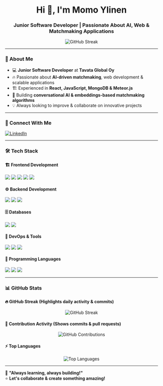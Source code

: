 <h1 align="center">Hi 👋, I'm Momo Ylinen</h1>
<h3 align="center">Junior Software Developer | Passionate About AI, Web & Matchmaking Applications</h3>

<p align="center">
  <img src="https://github-readme-streak-stats.herokuapp.com/?user=momoylinen&theme=radical" alt="GitHub Streak" />
</p>

---

### 🚀 About Me  
- 💻 **Junior Software Developer** at **Tavata Global Oy**  
- 🔥 Passionate about **AI-driven matchmaking**, web development & scalable applications  
- 🏗️ Experienced in **React, JavaScript, MongoDB & Meteor.js**
- 🤖 Building **conversational AI & embeddings-based matchmaking algorithms**
- 💡 Always looking to improve & collaborate on innovative projects  

---

### 🔗 Connect With Me  
[![LinkedIn](https://img.shields.io/badge/LinkedIn-Momo%20Ylinen-blue?style=for-the-badge&logo=linkedin)](https://www.linkedin.com/in/momo-ylinen-705164213/)

---

### 🛠️ Tech Stack  

#### 🏗 **Frontend Development**  
<p>
  <img src="https://img.shields.io/badge/React-61DAFB?style=for-the-badge&logo=react&logoColor=black" />
  <img src="https://img.shields.io/badge/HTML5-E34F26?style=for-the-badge&logo=html5&logoColor=white" />
  <img src="https://img.shields.io/badge/CSS3-1572B6?style=for-the-badge&logo=css3&logoColor=white" />
  <img src="https://img.shields.io/badge/JavaScript-F7DF1E?style=for-the-badge&logo=javascript&logoColor=black" />
  <img src="https://img.shields.io/badge/TypeScript-3178C6?style=for-the-badge&logo=typescript&logoColor=white" />
</p>

#### ⚙️ **Backend Development**  
<p>
  <img src="https://img.shields.io/badge/Node.js-339933?style=for-the-badge&logo=nodedotjs&logoColor=white" />
  <img src="https://img.shields.io/badge/Express.js-000000?style=for-the-badge&logo=express&logoColor=white" />
  <img src="https://img.shields.io/badge/Meteor.js-EE6600?style=for-the-badge&logo=meteor&logoColor=white" />
</p>

#### 🗄️ **Databases**  
<p>
  <img src="https://img.shields.io/badge/MongoDB-47A248?style=for-the-badge&logo=mongodb&logoColor=white" />
  <img src="https://img.shields.io/badge/MySQL-4479A1?style=for-the-badge&logo=mysql&logoColor=white" />
</p>

#### 🔧 **DevOps & Tools**  
<p>
  <img src="https://img.shields.io/badge/Git-F05032?style=for-the-badge&logo=git&logoColor=white" />
  <img src="https://img.shields.io/badge/Docker-2496ED?style=for-the-badge&logo=docker&logoColor=white" />
  <img src="https://img.shields.io/badge/CI%2FCD-333?style=for-the-badge&logo=githubactions&logoColor=white" />
</p>

#### 📜 **Programming Languages**  
<p>
  <img src="https://img.shields.io/badge/Python-3776AB?style=for-the-badge&logo=python&logoColor=white" />
  <img src="https://img.shields.io/badge/Java-007396?style=for-the-badge&logo=java&logoColor=white" />
  <img src="https://img.shields.io/badge/C%2B%2B-00599C?style=for-the-badge&logo=c%2B%2B&logoColor=white" />
</p>

---

### 📊 GitHub Stats  
#### 🔥 **GitHub Streak** (Highlights daily activity & commits)  
<p align="center">
  <img src="https://github-readme-streak-stats.herokuapp.com/?user=momoylinen&theme=radical" alt="GitHub Streak" />
</p>

#### 🚀 **Contribution Activity** (Shows commits & pull requests)  
<p align="center">
  <img src="https://github-profile-summary-cards.vercel.app/api/cards/profile-details?username=momoylinen&theme=radical" alt="GitHub Contributions" />
</p>

#### ⚡ **Top Languages**  
<p align="center">
  <img src="https://github-readme-stats.vercel.app/api/top-langs?username=momoylinen&show_icons=true&theme=radical&layout=compact" alt="Top Languages" />
</p>

---

🌱 **"Always learning, always building!"**  
⭐ **Let's collaborate & create something amazing!**

